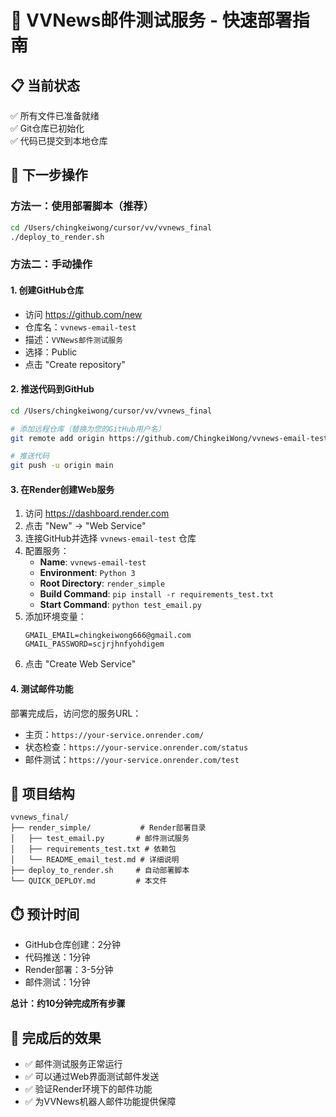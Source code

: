 # 🚀 VVNews邮件测试服务 - 快速部署指南

## 📋 当前状态
✅ 所有文件已准备就绪  
✅ Git仓库已初始化  
✅ 代码已提交到本地仓库  

## 🎯 下一步操作

### 方法一：使用部署脚本（推荐）

```bash
cd /Users/chingkeiwong/cursor/vv/vvnews_final
./deploy_to_render.sh
```

### 方法二：手动操作

#### 1. 创建GitHub仓库
- 访问 https://github.com/new
- 仓库名：`vvnews-email-test`
- 描述：`VVNews邮件测试服务`
- 选择：Public
- 点击 "Create repository"

#### 2. 推送代码到GitHub
```bash
cd /Users/chingkeiwong/cursor/vv/vvnews_final

# 添加远程仓库（替换为您的GitHub用户名）
git remote add origin https://github.com/ChingkeiWong/vvnews-email-test.git

# 推送代码
git push -u origin main
```

#### 3. 在Render创建Web服务
1. 访问 https://dashboard.render.com
2. 点击 "New" → "Web Service"
3. 连接GitHub并选择 `vvnews-email-test` 仓库
4. 配置服务：
   - **Name**: `vvnews-email-test`
   - **Environment**: `Python 3`
   - **Root Directory**: `render_simple`
   - **Build Command**: `pip install -r requirements_test.txt`
   - **Start Command**: `python test_email.py`
5. 添加环境变量：
   ```
   GMAIL_EMAIL=chingkeiwong666@gmail.com
   GMAIL_PASSWORD=scjrjhnfyohdigem
   ```
6. 点击 "Create Web Service"

#### 4. 测试邮件功能
部署完成后，访问您的服务URL：
- 主页：`https://your-service.onrender.com/`
- 状态检查：`https://your-service.onrender.com/status`
- 邮件测试：`https://your-service.onrender.com/test`

## 📁 项目结构
```
vvnews_final/
├── render_simple/           # Render部署目录
│   ├── test_email.py       # 邮件测试服务
│   ├── requirements_test.txt # 依赖包
│   └── README_email_test.md # 详细说明
├── deploy_to_render.sh     # 自动部署脚本
└── QUICK_DEPLOY.md         # 本文件
```

## ⏱️ 预计时间
- GitHub仓库创建：2分钟
- 代码推送：1分钟
- Render部署：3-5分钟
- 邮件测试：1分钟

**总计：约10分钟完成所有步骤**

## 🎉 完成后的效果
- ✅ 邮件测试服务正常运行
- ✅ 可以通过Web界面测试邮件发送
- ✅ 验证Render环境下的邮件功能
- ✅ 为VVNews机器人邮件功能提供保障
